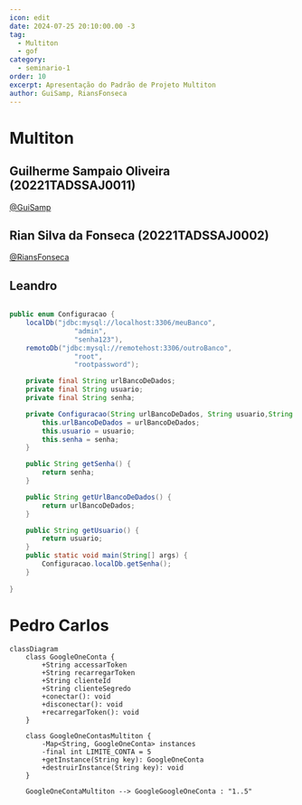 ```yaml
---
icon: edit
date: 2024-07-25 20:10:00.00 -3
tag:
  - Multiton
  - gof
category:
  - seminario-1
order: 10
excerpt: Apresentação do Padrão de Projeto Multiton
author: GuiSamp, RiansFonseca
---
```


# Multiton

## Guilherme Sampaio Oliveira (20221TADSSAJ0011)
[@GuiSamp](https://github.com/GuiSamp)

<!-- @include: ../../../includes/seminario-1-GuiSamp/Multiton.md -->



## Rian Silva da Fonseca (20221TADSSAJ0002)
[@RiansFonseca](https://github.com/RiansFonseca)

<!-- @include: ../../../includes/seminario-1-RiansFonseca/README-MULTITON.md -->


## Leandro

```java

public enum Configuracao {
    localDb("jdbc:mysql://localhost:3306/meuBanco",
                "admin",
                "senha123"),
    remotoDb("jdbc:mysql://remotehost:3306/outroBanco",
                "root",
                "rootpassword");

    private final String urlBancoDeDados;
    private final String usuario;
    private final String senha;

    private Configuracao(String urlBancoDeDados, String usuario,String senha){
        this.urlBancoDeDados = urlBancoDeDados;
        this.usuario = usuario;
        this.senha = senha;
    }

    public String getSenha() {
        return senha;
    }

    public String getUrlBancoDeDados() {
        return urlBancoDeDados;
    }

    public String getUsuario() {
        return usuario;
    }
    public static void main(String[] args) {
        Configuracao.localDb.getSenha();
    }
    
}
```

# Pedro Carlos
```mermaid
classDiagram
    class GoogleOneConta {
        +String accessarToken
        +String recarregarToken
        +String clienteId
        +String clienteSegredo
        +conectar(): void
        +disconectar(): void
        +recarregarToken(): void
    }

    class GoogleOneContasMultiton {
        -Map<String, GoogleOneConta> instances
        -final int LIMITE_CONTA = 5
        +getInstance(String key): GoogleOneConta
        +destruirInstance(String key): void
    }

    GoogleOneContaMultiton --> GoogleGoogleOneConta : "1..5" 
```
